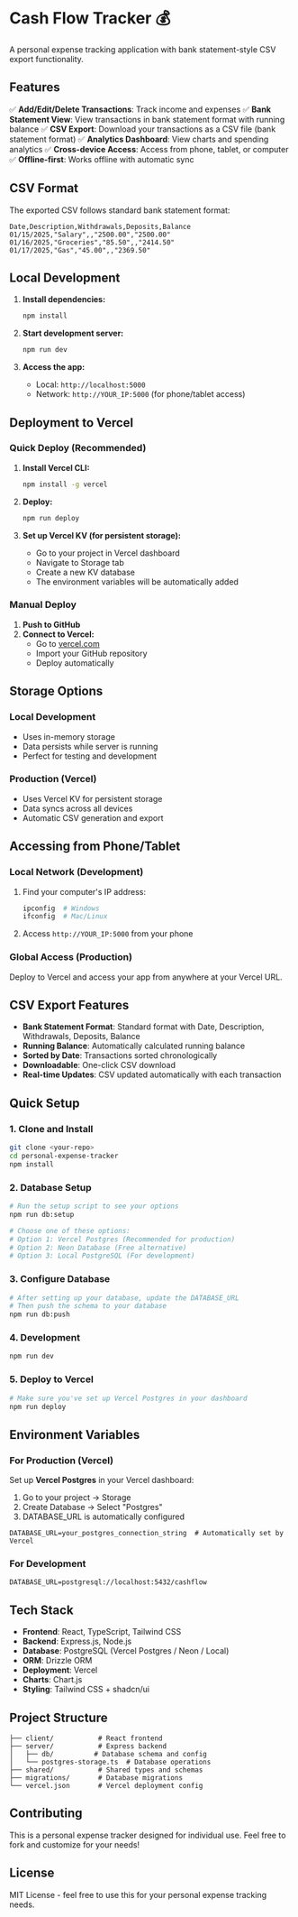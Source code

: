 # Cash Flow Tracker 💰

A personal expense tracking application with bank statement-style CSV export functionality.

## Features

✅ **Add/Edit/Delete Transactions**: Track income and expenses
✅ **Bank Statement View**: View transactions in bank statement format with running balance
✅ **CSV Export**: Download your transactions as a CSV file (bank statement format)
✅ **Analytics Dashboard**: View charts and spending analytics
✅ **Cross-device Access**: Access from phone, tablet, or computer
✅ **Offline-first**: Works offline with automatic sync

## CSV Format

The exported CSV follows standard bank statement format:
```
Date,Description,Withdrawals,Deposits,Balance
01/15/2025,"Salary",,"2500.00","2500.00"
01/16/2025,"Groceries","85.50",,"2414.50"
01/17/2025,"Gas","45.00",,"2369.50"
```

## Local Development

1. **Install dependencies:**
   ```bash
   npm install
   ```

2. **Start development server:**
   ```bash
   npm run dev
   ```

3. **Access the app:**
   - Local: `http://localhost:5000`
   - Network: `http://YOUR_IP:5000` (for phone/tablet access)

## Deployment to Vercel

### Quick Deploy (Recommended)

1. **Install Vercel CLI:**
   ```bash
   npm install -g vercel
   ```

2. **Deploy:**
   ```bash
   npm run deploy
   ```

3. **Set up Vercel KV (for persistent storage):**
   - Go to your project in Vercel dashboard
   - Navigate to Storage tab
   - Create a new KV database
   - The environment variables will be automatically added

### Manual Deploy

1. **Push to GitHub**
2. **Connect to Vercel:**
   - Go to [vercel.com](https://vercel.com)
   - Import your GitHub repository
   - Deploy automatically

## Storage Options

### Local Development
- Uses in-memory storage
- Data persists while server is running
- Perfect for testing and development

### Production (Vercel)
- Uses Vercel KV for persistent storage
- Data syncs across all devices
- Automatic CSV generation and export

## Accessing from Phone/Tablet

### Local Network (Development)
1. Find your computer's IP address:
   ```bash
   ipconfig  # Windows
   ifconfig  # Mac/Linux
   ```
2. Access `http://YOUR_IP:5000` from your phone

### Global Access (Production)
Deploy to Vercel and access your app from anywhere at your Vercel URL.

## CSV Export Features

- **Bank Statement Format**: Standard format with Date, Description, Withdrawals, Deposits, Balance
- **Running Balance**: Automatically calculated running balance
- **Sorted by Date**: Transactions sorted chronologically
- **Downloadable**: One-click CSV download
- **Real-time Updates**: CSV updated automatically with each transaction

## Quick Setup

### 1. Clone and Install
```bash
git clone <your-repo>
cd personal-expense-tracker
npm install
```

### 2. Database Setup
```bash
# Run the setup script to see your options
npm run db:setup

# Choose one of these options:
# Option 1: Vercel Postgres (Recommended for production)
# Option 2: Neon Database (Free alternative) 
# Option 3: Local PostgreSQL (For development)
```

### 3. Configure Database
```bash
# After setting up your database, update the DATABASE_URL
# Then push the schema to your database
npm run db:push
```

### 4. Development
```bash
npm run dev
```

### 5. Deploy to Vercel
```bash
# Make sure you've set up Vercel Postgres in your dashboard
npm run deploy
```

## Environment Variables

### For Production (Vercel)

Set up **Vercel Postgres** in your Vercel dashboard:
1. Go to your project → Storage
2. Create Database → Select "Postgres"
3. DATABASE_URL is automatically configured

```env
DATABASE_URL=your_postgres_connection_string  # Automatically set by Vercel
```

### For Development

```env
DATABASE_URL=postgresql://localhost:5432/cashflow
```

## Tech Stack

- **Frontend**: React, TypeScript, Tailwind CSS
- **Backend**: Express.js, Node.js
- **Database**: PostgreSQL (Vercel Postgres / Neon / Local)
- **ORM**: Drizzle ORM
- **Deployment**: Vercel
- **Charts**: Chart.js
- **Styling**: Tailwind CSS + shadcn/ui

## Project Structure

```
├── client/           # React frontend
├── server/           # Express backend
│   ├── db/          # Database schema and config
│   └── postgres-storage.ts  # Database operations
├── shared/           # Shared types and schemas
├── migrations/       # Database migrations
└── vercel.json       # Vercel deployment config
```

## Contributing

This is a personal expense tracker designed for individual use. Feel free to fork and customize for your needs!

## License

MIT License - feel free to use this for your personal expense tracking needs.
